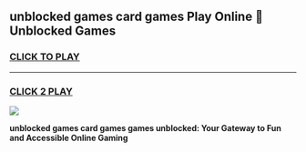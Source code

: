 
## unblocked games card games Play Online 👋 Unblocked Games
<h3>
<a href="https://premium.freeplayer.one?title=unblocked_games_card_games&ref=19F">CLICK TO PLAY</a></h3>
<hr>

<h3>
<a href="https://premium.freeplayer.one?title=unblocked_games_card_games&ref=19F">CLICK 2 PLAY</a>
  
</h3>

<a href="https://premium.freeplayer.one?title=unblocked_games_card_games&ref=19F"><img src="https://clearcache.store/games.png"></a>


**unblocked games card games games unblocked: Your Gateway to Fun and Accessible Online Gaming**
